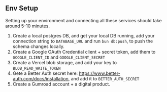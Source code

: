 ## Env Setup

Setting up your environment and connecting all these services should take around 5-10 minutes.

1. Create a local postgres DB, and get your local DB running, add your connection string to `DATABASE_URL` and run `bun db:push`, to push the schema changes locally.
2. Create a Google OAuth Credential client + secret token, add them to `GOOGLE_CLIENT_ID` and `GOOGLE_CLIENT_SECRET`
3. Create a Vercel blob storage, and add your key to `BLOB_READ_WRITE_TOKEN`
4. Gete a Better Auth secret here: https://www.better-auth.com/docs/installation, and add it to `BETTER_AUTH_SECRET`
5. Create a Gumroad account + a digital product.

